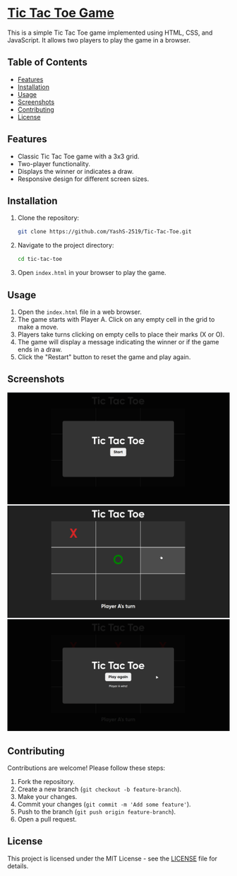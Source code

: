 # [Tic Tac Toe Game]()

This is a simple Tic Tac Toe game implemented using HTML, CSS, and JavaScript. It allows two players to play the game in a browser.

## Table of Contents

- [Features](#features)
- [Installation](#installation)
- [Usage](#usage)
- [Screenshots](#screenshots)
- [Contributing](#contributing)
- [License](#license)

## Features

- Classic Tic Tac Toe game with a 3x3 grid.
- Two-player functionality.
- Displays the winner or indicates a draw.
- Responsive design for different screen sizes.

## Installation

1. Clone the repository:
    ```bash
    git clone https://github.com/YashS-2519/Tic-Tac-Toe.git
    ```

2. Navigate to the project directory:
    ```bash
    cd tic-tac-toe
    ```

3. Open `index.html` in your browser to play the game.

## Usage

1. Open the `index.html` file in a web browser.
2. The game starts with Player A. Click on any empty cell in the grid to make a move.
3. Players take turns clicking on empty cells to place their marks (X or O).
4. The game will display a message indicating the winner or if the game ends in a draw.
5. Click the "Restart" button to reset the game and play again.

## Screenshots

![Game Screenshot](screenshots/img1.png)
![Game Screenshot](screenshots/img2.png)
![Game Screenshot](screenshots/img3.png)

## Contributing

Contributions are welcome! Please follow these steps:

1. Fork the repository.
2. Create a new branch (`git checkout -b feature-branch`).
3. Make your changes.
4. Commit your changes (`git commit -m 'Add some feature'`).
5. Push to the branch (`git push origin feature-branch`).
6. Open a pull request.

## License

This project is licensed under the MIT License - see the [LICENSE](LICENSE) file for details.

